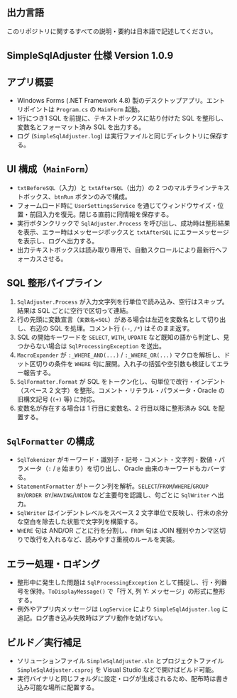 ## 出力言語
このリポジトリに関するすべての説明・要約は日本語で記述してください。

## SimpleSqlAdjuster 仕様  Version 1.0.9

## アプリ概要
- Windows Forms (.NET Framework 4.8) 製のデスクトップアプリ。エントリポイントは `Program.cs` の `MainForm` 起動。
- 1行につき1 SQL を前提に、テキストボックスに貼り付けた SQL を整形し、変数名とフォーマット済み SQL を出力する。
- ログ (`SimpleSqlAdjuster.log`) は実行ファイルと同じディレクトリに保存する。

## UI 構成（`MainForm`）
- `txtBeforeSQL`（入力）と `txtAfterSQL`（出力）の 2 つのマルチラインテキストボックス、`btnRun` ボタンのみで構成。
- フォームロード時に `UserSettingsService` を通じてウィンドウサイズ・位置・前回入力を復元。閉じる直前に同情報を保存する。
- 実行ボタンクリックで `SqlAdjuster.Process` を呼び出し、成功時は整形結果を表示、エラー時はメッセージボックスと `txtAfterSQL` にエラーメッセージを表示し、ログへ出力する。
- 出力テキストボックスは読み取り専用で、自動スクロールにより最新行へフォーカスさせる。

## SQL 整形パイプライン
1. `SqlAdjuster.Process` が入力文字列を行単位で読み込み、空行はスキップ。結果は SQL ごとに空行で区切って連結。
2. 行の先頭に変数宣言（`変数名=SQL`）がある場合は左辺を変数名として切り出し、右辺の SQL を処理。コメント行 (`--`, `/*`) はそのまま返す。
3. SQL の開始キーワードを `SELECT`, `WITH`, `UPDATE` など既知の語から判定し、見つからない場合は `SqlProcessingException` を送出。
4. `MacroExpander` が `:_WHERE_AND(...)` / `:_WHERE_OR(...)` マクロを解析し、ドット区切りの条件を `WHERE` 句に展開。入れ子の括弧や空引数も検証してエラー報告する。
5. `SqlFormatter.Format` が SQL をトークン化し、句単位で改行・インデント（スペース 2 文字）を整形。コメント・リテラル・パラメータ・Oracle の旧構文記号 (`(+)` 等) に対応。
6. 変数名が存在する場合は 1 行目に変数名、2 行目以降に整形済み SQL を配置する。

## `SqlFormatter` の構成
- `SqlTokenizer` がキーワード・識別子・記号・コメント・文字列・数値・パラメータ（`:` / `@` 始まり）を切り出し、Oracle 由来のキーワードもカバーする。
- `StatementFormatter` がトークン列を解析。`SELECT`/`FROM`/`WHERE`/`GROUP BY`/`ORDER BY`/`HAVING`/`UNION` など主要句を認識し、句ごとに `SqlWriter` へ出力。
- `SqlWriter` はインデントレベルをスペース 2 文字単位で反映し、行末の余分な空白を除去した状態で文字列を構築する。
- `WHERE` 句は AND/OR ごとに行を分割し、`FROM` 句は JOIN 種別やカンマ区切りで改行を入れるなど、読みやすさ重視のルールを実装。

## エラー処理・ロギング
- 整形中に発生した問題は `SqlProcessingException` として捕捉し、行・列番号を保持。`ToDisplayMessage()` で「行 X, 列 Y: メッセージ」の形式に整形する。
- 例外やアプリ内メッセージは `LogService` により `SimpleSqlAdjuster.log` に追記。ログ書き込み失敗時はアプリ動作を妨げない。

## ビルド／実行補足
- ソリューションファイル `SimpleSqlAdjuster.sln` とプロジェクトファイル `SimpleSqlAdjuster.csproj` を Visual Studio などで開けばビルド可能。
- 実行バイナリと同じフォルダに設定・ログが生成されるため、配布時は書き込み可能な場所に配置する。
